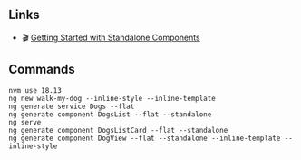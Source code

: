 ## Links

* 🎬 [ Getting Started with Standalone Components](https://www.youtube.com/watch?v=x5PZwb4XurU)

## Commands

```
nvm use 18.13
ng new walk-my-dog --inline-style --inline-template
ng generate service Dogs --flat
ng generate component DogsList --flat --standalone
ng serve
ng generate component DogsListCard --flat --standalone
ng generate component DogView --flat --standalone --inline-template --inline-style
```
